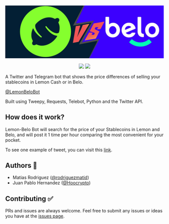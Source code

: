 ![](img/header.jpeg "A Twitter and Telegram bot that shows the price differences of selling your stablecoins in Lemon Cash or in Belo")

<div align="center">
<img src="https://img.shields.io/twitter/follow/LemonBeloBot?style=social" />
<img src="https://img.shields.io/github/stars/rodriguezmatid/Lemon-Belo-Bot?style=social" />
</div>

A Twitter and Telegram bot that shows the price differences of selling your stablecoins in Lemon Cash or in Belo.

[@LemonBeloBot](https://twitter.com/LemonBeloBot)

Built using Tweepy, Requests, Telebot, Python and the Twitter API.

## How does it work?
Lemon-Belo Bot will search for the price of your Stablecoins in Lemon and Belo, and will post it 1 time per hour comparing the most convenient for your pocket.

To see one example of tweet, you can visit this [link](https://twitter.com/LemonBeloBot/status/1577320165062184960).

## Authors 👦
- Matias Rodriguez ([@rodriguezmatid](https://twitter.com/rodriguezmatid))
- Juan Pablo Hernandez ([@Hoocrypto](https://twitter.com/Hoocrypto))

## Contributing ✅
PRs and issues are always welcome. Feel free to submit any issues or ideas you have at the [issues page](https://github.com/rodriguezmatid/Lemon-Belo-Bot/issues).